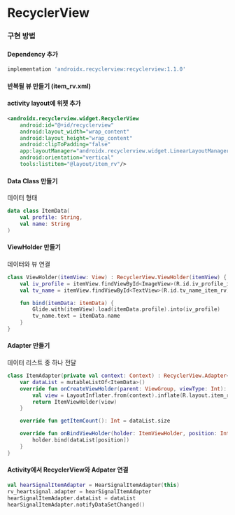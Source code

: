 # RecyclerView
### 구현 방법
#### Dependency 추가
```gradle
implementation 'androidx.recyclerview:recyclerview:1.1.0'
```
#### 반복될 뷰 만들기 (item_rv.xml)
#### activity layout에 위젯 추가
```xml
<androidx.recyclerview.widget.RecyclerView
    android:id="@+id/recyclerview"
    android:layout_width="wrap_content"
    android:layout_height="wrap_content"
    android:clipToPadding="false"
    app:layoutManager="androidx.recyclerview.widget.LinearLayoutManager"
    android:orientation="vertical"
    tools:listitem="@layout/item_rv"/>
```
#### Data Class 만들기
데이터 형태
```kotlin
data class ItemData(
    val profile: String,
    val name: String
)
```
#### ViewHolder 만들기
데이터와 뷰 연결
```kotlin
class ViewHolder(itemView: View) : RecyclerView.ViewHolder(itemView) {
    val iv_profile = itemView.findViewById<ImageView>(R.id.iv_profile_item_rv)
    val tv_name = itemView.findViewById<TextView>(R.id.tv_name_item_rv)

    fun bind(itemData: itemData) {
        Glide.with(itemView).load(itemData.profile).into(iv_profile)
        tv_name.text = itemData.name
    }
}
```
#### Adapter 만들기
데이터 리스트 중 하나 전달
```kotlin
class ItemAdapter(private val context: Context) : RecyclerView.Adapter<ItemViewHolder>() {
    var dataList = mutableListOf<ItemData>()
    override fun onCreateViewHolder(parent: ViewGroup, viewType: Int): ItemViewHolder {
        val view = LayoutInflater.from(context).inflate(R.layout.item_rv, parent, false)
        return ItemViewHolder(view)
    }

    override fun getItemCount(): Int = dataList.size

    override fun onBindViewHolder(holder: ItemViewHolder, position: Int) {
        holder.bind(dataList[position])
    }
}
```
#### Activity에서 RecyclerView와 Adpater 연결
```kotlin
val hearSignalItemAdapter = HearSignalItemAdapter(this)
rv_heartsignal.adapter = hearSignalItemAdapter
hearSignalItemAdapter.dataList = dataList
hearSignalItemAdapter.notifyDataSetChanged()
```